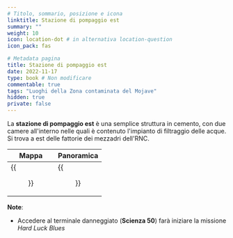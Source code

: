 ```yaml
---
# Titolo, sommario, posizione e icona
linktitle: Stazione di pompaggio est
summary: ""
weight: 10
icon: location-dot # in alternativa location-question
icon_pack: fas

# Metadata pagina
title: Stazione di pompaggio est
date: 2022-11-17
type: book # Non modificare
commentable: true
tags: "Luoghi della Zona contaminata del Mojave"
hidden: true
private: false
---
```


<div class="fnv">

La **stazione di pompaggio est** è una semplice struttura in cemento, con due camere all'interno nelle quali è contenuto l'impianto di filtraggio delle acque. Si trova a est delle fattorie dei mezzadri dell'RNC.

| Mappa  | Panoramica |
| -----  | ---------- |
| {{<figure src="fnv/East_Pump_Station_loc.webp">}}                    |  {{<figure src="fnv/East_Pump_Station.webp">}}          | 

**Note**:
- Accedere al terminale danneggiato (**Scienza 50**) farà iniziare la missione _Hard Luck Blues_

</div>

